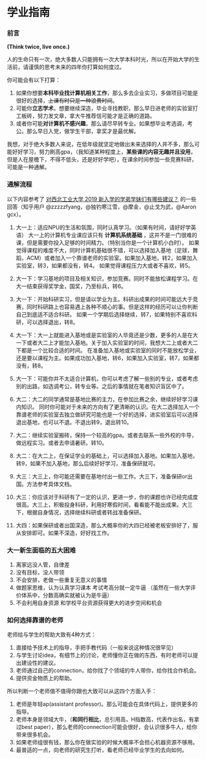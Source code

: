 # 学业指南

### 前言

**(Think twice, live once.)**

人的生命只有一次，绝大多数人只能拥有一次大学本科时光，所以在开始大学的生活前，请谨慎的思考未来的四年你打算如何度过。

你可能会有以下打算：

1. 如果你想要**本科毕业找计算机相关工作**，那么多去企业实习，多做项目可能是很好的选择，~~上课有时只是一种浪费时间~~。
2. 可能你**立志学术**，想要继续深造，毕业寻找教职，那么早日进老师的实验室打工板砖，努力发文章，拿大牛推荐信可能才是正确的道路。
3. 或者你可能**对计算机不感兴趣**，那么请尽早转专业。如果想毕业考选调，考公。那么早日入党，做学生干部，拿奖才是最优解。

我想，对于绝大多数人来说，在低年级就坚定地做出未来选择的人并不多，那么可能好好学习，努力刷高gpa，（我知道某种程度上，**某些课的内容无趣并且没用**，但是人在屋檐下，不得不低头，还是好好学吧），在课余时间参加一些竞赛科研，可能是一种通解。

### 通解流程

以下内容参考了 [对西北工业大学 2019 新入学的学弟学妹们有哪些建议？](https://www.zhihu.com/question/335528283/answer/822906862?utm_source=qq&utm_medium=social&utm_oi=1168578543415422976) 的一些回答（知乎用户 @zzzzzfyang，@独钓寒江雪，@摩金，@止戈为武，@Aaron gcx）。

1. 大一上：适应NPU的生活和氛围，同时认真学习。（如果有时间，请好好学英语）
大一上的计算机专业课应该只有 **计算机系统基础** ，这并不是一门很难的课，但是需要你投入足够的时间精力。（特别当你是一个计算机小白时）。
如果觉得课程的难度不大，同时计算机基础很不错，可以选择加入基地（足球，舞蹈，ACM）或者加入一个靠谱老师的实验室。如果加入基地，转2，如果加入实验室，转3，如果都没有，转4。
如果觉得课程压力大或者不喜欢，转5。

2. 大一下：学习基地的项目及相关知识，参加竞赛。同时不能放松课程学习。在大一结束获得奖学金，国奖，乃至标兵，转6。

3. 大一下：开始科研实习，但是请以学业为主。科研出成果的时间可能远大于竞赛，同时科研路上也容易遇上各种不顺心的事。但是这样的经历可以让你判断自己到底适不适合科研。
如果一个学期后选择继续，转7，如果特别不喜欢科研，可以选择退出，转8。

4. 大一下：大一上就能进入基地或是实验室的人毕竟还是少数，更多的人是在大一下或者大二上才能加入基地。关于加入实验室的时间，我想大二上或者大二下都是一个比较合适的时间。
在准备加入基地或实验室的同时不能放松学业，还是要以课程为主。如果成功加入基地，转6，如果加入实验室，转7，如果都没有，转8。

5. 大一下：可能你并不太适合计算机，你可以考虑了解一些别的专业，或者考虑别的出路，如选调考公，转专业等。之后的事情就在笔者知识盲区中了。

6. 大二：大二的同学通常是基地比赛的主力，在参加比赛之余，继续好好学习课内知识。
同时你可能对于未来的方向有了更清晰的认识。在大二选择加入一个靠谱老师的实验室去独立做研究可能也是一个好的选择，进实验室后可以选择退出基地，也可以不退。不退出转9，退出转10。

7. 大二：继续实验室搬砖，保持一个较高的gpa。或者去联系一些外校的牛导，做远程实习。或者去申请暑研。转10。

8. 大二：在大二上，在保证学业的基础上，可以选择加入基地。如果加入基地，转9，如果不加入基地，那么后续好好学习，准备保研就可。

9. 大三：大三上，你可能还需要在基地付出一些工作。大三下，准备保研or出国。方法参考具体文档。

10. 大三：你应该对于科研有了一定的认识，更进一步，你的课题也许已经完成度很高。大三上，积极投身科研，利用好寒假时间，看看能不能出成果。大三下，根据自身情况，选择继续科研或者转战准备保研。

11. 大四：如果保研或者出国深造，那么大概率你的大四已经被老板安排好了，服从安排即可。如果不深造，好好找工作。

### 大一新生面临的五大困难
1. 离家远没人管，自律差 
2. 没有目标，没人带领 
3. 不会安排，老做一些重复无意义的事情 
4. 做题家思维，认为认真学习课本 考试考高分就一定牛逼 （虽然在一些大学评价体系中，分数高确实就被认为是牛逼）
5. 不会利用自身资源 和学校平台资源获得更大的进步空间和机会

### 如何选择靠谱的老师

老师给与学生的帮助大致有4种方式：

1. 直接给予技术上的指导，手把手教代码（一般来说这种情况很罕见）
2. 与学生讨论idea，有细节上的讨论，老师懂你正在做的东西，有时老师可以提出建设性的建议。
3. 老师通过自己的connection，给你找了个领域的牛人带你，给你找合作机会。
4. 提供资金物质上的帮助。

所以判断一个老师值不值得你跟也大致可以从这四个方面入手：

1. 老师是年轻ap(assistant professor)。那么可能会在具体代码上，提供更多的指导。
2. 老师本身是领域大牛，（**和同行相比**，总引用高，H指数高，代表作出名，有拿过best paper），那么老师的connection可能会很好，会认识很多牛人，给你带来很多机会。
3. 如果老师组很有钱，那么你在做实验的时候大概率不会担心机器资源不够用。
4. 最普适的一点，向老师的研究生打听，看老师已经毕业学生的去向如何。